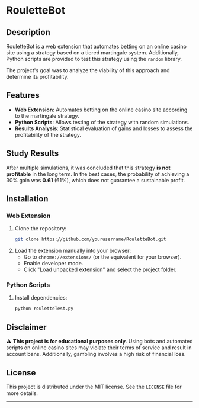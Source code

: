# RouletteBot

## Description
RouletteBot is a web extension that automates betting on an online casino site using a strategy based on a tiered martingale system. Additionally, Python scripts are provided to test this strategy using the `random` library.

The project's goal was to analyze the viability of this approach and determine its profitability.

## Features
- **Web Extension**: Automates betting on the online casino site according to the martingale strategy.
- **Python Scripts**: Allows testing of the strategy with random simulations.
- **Results Analysis**: Statistical evaluation of gains and losses to assess the profitability of the strategy.

## Study Results
After multiple simulations, it was concluded that this strategy **is not profitable** in the long term. In the best cases, the probability of achieving a 30% gain was **0.61** (61%), which does not guarantee a sustainable profit.

## Installation
### Web Extension
1. Clone the repository:
   ```sh
   git clone https://github.com/yourusername/RouletteBot.git
   ```
2. Load the extension manually into your browser:
   - Go to `chrome://extensions/` (or the equivalent for your browser).
   - Enable developer mode.
   - Click "Load unpacked extension" and select the project folder.

### Python Scripts
1. Install dependencies:
   ```sh
   python rouletteTest.py
   ```

## Disclaimer
⚠️ **This project is for educational purposes only**. Using bots and automated scripts on online casino sites may violate their terms of service and result in account bans. Additionally, gambling involves a high risk of financial loss.

## License
This project is distributed under the MIT license. See the `LICENSE` file for more details.

---

